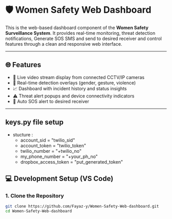 # 🛡️ Women Safety Web Dashboard

This is the web-based dashboard component of the **Women Safety Surveillance System**. It provides real-time monitoring, threat detection notifications, Generate SOS SMS and send to desired receiver and control features through a clean and responsive web interface.

---

## 🌐 Features

- 🎥 Live video stream display from connected CCTV/IP cameras
- 📍 Real-time detection overlays (gender, gesture, violence)
- 📈 Dashboard with incident history and status insights
- ⚠️ Threat alert popups and device connectivity indicators
- 💬 Auto SOS alert to desired receiver

---
## keys.py file setup
- stucture :
  - account_sid = "twilio_sid" 
  - account_token = "twilio_token" 
  - twilio_number = "+twilio_no" 
  - my_phone_number = "+your_ph_no"
  - dropbox_access_token = "put_generated_token"
  
## 💻 Development Setup (VS Code)

### 1. Clone the Repository

```bash
git clone https://github.com/Fayaz-y/Women-Safety-Web-dashboard.git
cd Women-Safety-Web-dashboard
